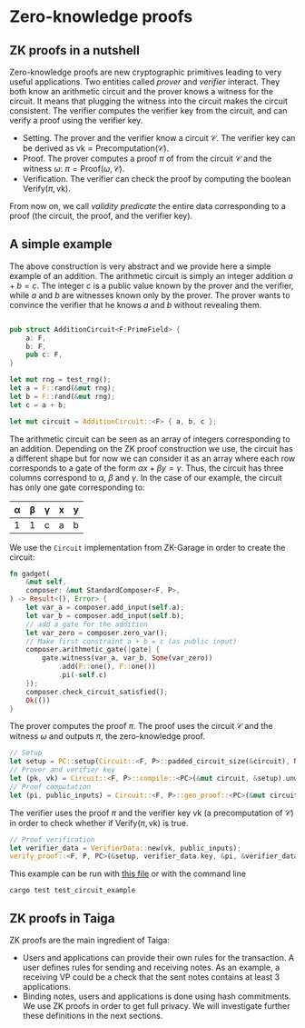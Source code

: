 # Zero-knowledge proofs

## ZK proofs in a nutshell
Zero-knowledge proofs are new cryptographic primitives leading to very useful applications. Two entities called *prover* and *verifier* interact.
They both know an arithmetic circuit and the prover knows a witness for the circuit. It means that plugging the witness into the circuit makes the circuit consistent. The verifier computes the verifier key from the circuit, and can verify a proof using the verifier key. 
* Setting. The prover and the verifier know a circuit $\mathcal C$. The verifier key can be derived as $\text{vk} = \text{Precomputation}(\mathcal C)$.
* Proof. The prover computes a proof $π$ of from the circuit $\mathcal C$ and the witness $ω$: $π = \text{Proof}(ω, \mathcal C)$.
* Verification. The verifier can check the proof by computing the boolean $\text{Verify}(π, \text{vk})$.

From now on, we call *validity predicate* the entire data corresponding to a proof (the circuit, the proof, and the verifier key).

## A simple example
The above construction is very abstract and we provide here a simple example of an addition.
The arithmetic circuit is simply an integer addition $a+b = c$. The integer $c$ is a public value known by the prover and the verifier, while $a$ and $b$ are witnesses known only by the prover. The prover wants to convince the verifier that he knows $a$ and $b$ without revealing them.
```rust

pub struct AdditionCircuit<F:PrimeField> {
    a: F,
    b: F,
    pub c: F,
}

let mut rng = test_rng();
let a = F::rand(&mut rng);
let b = F::rand(&mut rng);
let c = a + b;

let mut circuit = AdditionCircuit::<F> { a, b, c };
```

The arithmetic circuit can be seen as an array of integers corresponding to an addition. Depending on the ZK proof construction we use, the circuit has a different shape but for now we can consider it as an array where each row corresponds to a gate of the form $αx + βy = γ$. Thus, the circuit has three columns correspond to $α$, $β$ and $γ$. In the case of our example, the circuit has only one gate corresponding to:

|α|β|γ|x|y|
|-|-|-|-|-|
|1|1|c|a|b|

We use the `Circuit` implementation from ZK-Garage in order to create the circuit:

```rust
fn gadget(
    &mut self,
    composer: &mut StandardComposer<F, P>,
) -> Result<(), Error> {
    let var_a = composer.add_input(self.a);
    let var_b = composer.add_input(self.b);
    // add a gate for the addition
    let var_zero = composer.zero_var();
    // Make first constraint a + b = c (as public input)
    composer.arithmetic_gate(|gate| {
        gate.witness(var_a, var_b, Some(var_zero))
            .add(F::one(), F::one())
            .pi(-self.c)
    });
    composer.check_circuit_satisfied();
    Ok(())
}
```

The prover computes the proof $π$. The proof uses the circuit $\mathcal C$ and the witness $ω$ and outputs $π$, the zero-knowledge proof.
```rust
// Setup
let setup = PC::setup(Circuit::<F, P>::padded_circuit_size(&circuit), None, &mut rng).unwrap();
// Prover and verifier key
let (pk, vk) = Circuit::<F, P>::compile::<PC>(&mut circuit, &setup).unwrap();
// Proof computation
let (pi, public_inputs) = Circuit::<F, P>::gen_proof::<PC>(&mut circuit, &setup, pk, b"Test").unwrap();
```

The verifier uses the proof $π$ and the verifier key $\text{vk}$ (a precomputation of $\mathcal C$) in order to check whether if $\text{Verify}(π, \text{vk})$ is true.
```rust
// Proof verification
let verifier_data = VerifierData::new(vk, public_inputs);
verify_proof::<F, P, PC>(&setup, verifier_data.key, &pi, &verifier_data.pi, b"Test").unwrap();
```

This example can be run with [this file](../../src/doc_test_simple_example.rs) or with the command line
```
cargo test test_circuit_example
```

## ZK proofs in Taiga
ZK proofs are the main ingredient of Taiga:
* Users and applications can provide their own rules for the transaction. A user defines rules for sending and receiving notes. As an example, a receiving VP could be a check that the sent notes contains at least 3 applications.
* Binding notes, users and applications is done using hash commitments. We use ZK proofs in order to get full privacy. We will investigate further these definitions in the next sections.